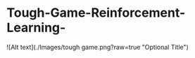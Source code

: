 # Tough-Game-Reinforcement-Learning-


![Alt text](./Images/tough game.png?raw=true "Optional Title")
